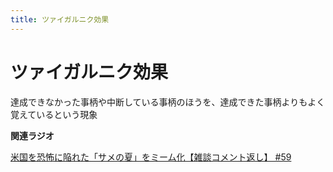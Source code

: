 ```yaml
---
title: ツァイガルニク効果
---
```


# ツァイガルニク効果


達成できなかった事柄や中断している事柄のほうを、達成できた事柄よりもよく覚えているという現象

**関連ラジオ**

[米国を恐怖に陥れた「サメの夏」をミーム化【雑談コメント返し】
#59](https://www.youtube.com/watch?v=EtXBKIMqSUY)
